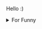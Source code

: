

Hello :)  <details>

<summary>For Funny</summary>




<!--START_SECTION:waka-->
![Code Time](http://img.shields.io/badge/Code%20Time-167%20hrs%2046%20mins-blue)

![Profile Views](http://img.shields.io/badge/Profile%20Views-2-blue)

**🐱 My GitHub Data** 

> 🏆 528 Contributions in the Year 2022
 > 
> 📦 76.3 kB Used in GitHub's Storage 
 > 
> 💼 Opted to Hire
 > 
> 📜 48 Public Repositories 
 > 
> 🔑 1 Private Repository 
 > 
**I'm a Night 🦉** 

```text
🌞 Morning    79 commits     ████░░░░░░░░░░░░░░░░░░░░░   16.09% 
🌆 Daytime    150 commits    ███████░░░░░░░░░░░░░░░░░░   30.55% 
🌃 Evening    127 commits    ██████░░░░░░░░░░░░░░░░░░░   25.87% 
🌙 Night      135 commits    ██████░░░░░░░░░░░░░░░░░░░   27.49%

```
📅 **I'm Most Productive on Monday** 

```text
Monday       97 commits     █████░░░░░░░░░░░░░░░░░░░░   19.76% 
Tuesday      46 commits     ██░░░░░░░░░░░░░░░░░░░░░░░   9.37% 
Wednesday    68 commits     ███░░░░░░░░░░░░░░░░░░░░░░   13.85% 
Thursday     69 commits     ███░░░░░░░░░░░░░░░░░░░░░░   14.05% 
Friday       94 commits     ████░░░░░░░░░░░░░░░░░░░░░   19.14% 
Saturday     52 commits     ██░░░░░░░░░░░░░░░░░░░░░░░   10.59% 
Sunday       65 commits     ███░░░░░░░░░░░░░░░░░░░░░░   13.24%

```


📊 **This Week I Spent My Time On** 

```text
⌚︎ Time Zone: Europe/Istanbul

💬 Programming Languages: 
JavaScript               7 hrs 14 mins       ██████████████████████░░░   90.83% 
CSS                      29 mins             █░░░░░░░░░░░░░░░░░░░░░░░░   6.26% 
MDX                      7 mins              ░░░░░░░░░░░░░░░░░░░░░░░░░   1.49% 
HTML                     4 mins              ░░░░░░░░░░░░░░░░░░░░░░░░░   1.04% 
XML                      1 min               ░░░░░░░░░░░░░░░░░░░░░░░░░   0.23%

🐱‍💻 Projects: 
maps-viewer              4 hrs 37 mins       ██████████████░░░░░░░░░░░   58.12% 
memory-game              2 hrs 20 mins       ███████░░░░░░░░░░░░░░░░░░   29.31% 
halid.dev                47 mins             ██░░░░░░░░░░░░░░░░░░░░░░░   9.98% 
cv-builder               7 mins              ░░░░░░░░░░░░░░░░░░░░░░░░░   1.55% 
Javascript Playground    4 mins              ░░░░░░░░░░░░░░░░░░░░░░░░░   1.04%

```

**I Mostly Code in JavaScript** 

```text
JavaScript               19 repos            ████████████░░░░░░░░░░░░░   47.5% 
HTML                     7 repos             ████░░░░░░░░░░░░░░░░░░░░░   17.5% 
CSS                      6 repos             ███░░░░░░░░░░░░░░░░░░░░░░   15.0% 
Swift                    5 repos             ███░░░░░░░░░░░░░░░░░░░░░░   12.5% 
TypeScript               2 repos             █░░░░░░░░░░░░░░░░░░░░░░░░   5.0%

```



 Last Updated on 14/09/2022 18:54:57 UTC
<!--END_SECTION:waka-->

</details>
